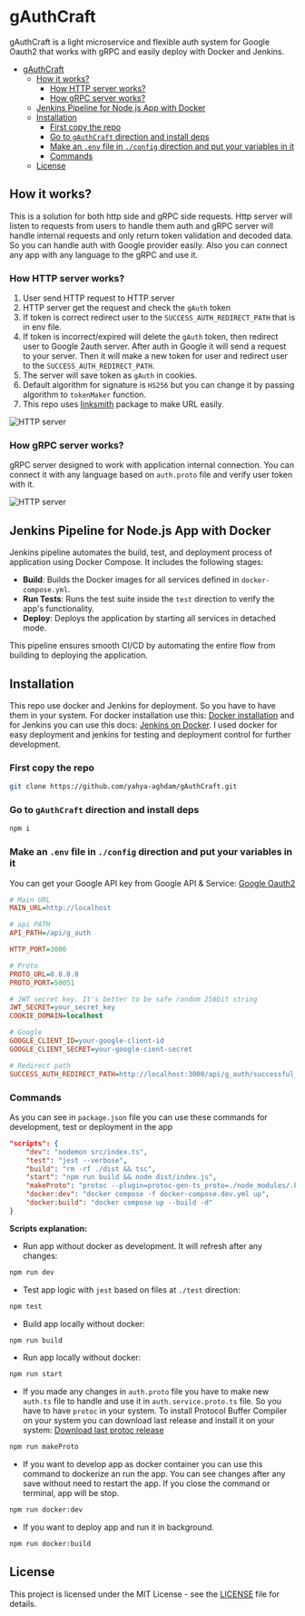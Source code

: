 # gAuthCraft

gAuthCraft is a light microservice and flexible auth system for Google Oauth2 that works with gRPC and easily deploy with Docker and Jenkins.

- [gAuthCraft](#gauthcraft)
  - [How it works?](#how-it-works)
    - [How HTTP server works?](#how-http-server-works)
    - [How gRPC server works?](#how-grpc-server-works)
  - [Jenkins Pipeline for Node.js App with Docker](#jenkins-pipeline-for-nodejs-app-with-docker)
  - [Installation](#installation)
    - [First copy the repo](#first-copy-the-repo)
    - [Go to `gAuthCraft` direction and install deps](#go-to-gauthcraft-direction-and-install-deps)
    - [Make an `.env` file in `./config` direction and put your variables in it](#make-an-env-file-in-config-direction-and-put-your-variables-in-it)
    - [Commands](#commands)
  - [License](#license)

## How it works?

This is a solution for both http side and gRPC side requests. Http server will listen to requests from users to handle them auth and gRPC server will handle internal requests and only return token validation and decoded data. So you can handle auth with Google provider easily. Also you can connect any app with any language to the gRPC and use it.

### How HTTP server works?

1. User send HTTP request to HTTP server
2. HTTP server get the request and check the `gAuth` token
3. If token is correct redirect user to the `SUCCESS_AUTH_REDIRECT_PATH` that is in env file.
4. If token is incorrect/expired will delete the `gAuth` token, then redirect user to Google 2auth server. After auth in Google it will send a request to your server. Then it will make a new token for user and redirect user to the `SUCCESS_AUTH_REDIRECT_PATH`.
5. The server will save token as `gAuth` in cookies.
6. Default algorithm for signature is `HS256` but you can change it by passing algorithm to `tokenMaker` function.
7. This repo uses [linksmith](https://www.npmjs.com/package/linksmith) package to make URL easily.

![HTTP server](https://github.com/yahya-aghdam/gAuthCraft/blob/main/asset/http.png?raw=true)

### How gRPC server works?

gRPC server designed to work with application internal connection. You can connect it with any language based on `auth.proto` file and verify user token with it.

![HTTP server](https://github.com/yahya-aghdam/gAuthCraft/blob/main/asset/grpc.png?raw=true)

## Jenkins Pipeline for Node.js App with Docker

Jenkins pipeline automates the build, test, and deployment process of application using Docker Compose. It includes the following stages:

- **Build**: Builds the Docker images for all services defined in `docker-compose.yml`.
- **Run Tests**: Runs the test suite inside the `test` direction to verify the app's functionality.
- **Deploy**: Deploys the application by starting all services in detached mode.

This pipeline ensures smooth CI/CD by automating the entire flow from building to deploying the application.

## Installation

This repo use docker and Jenkins for deployment. So you have to have them in your system. For docker installation use this: [Docker installation](https://docs.docker.com/engine/install/) and for Jenkins you can use this docs: [Jenkins on Docker](https://www.jenkins.io/doc/book/installing/docker/). I used docker for easy deployment and jenkins for testing and deployment control for further development.

### First copy the repo

```bash
git clone https://github.com/yahya-aghdam/gAuthCraft.git
```

### Go to `gAuthCraft` direction and install deps

```bash
npm i
```

### Make an `.env` file in `./config` direction and put your variables in it

You can get your Google API key from Google API & Service: [Google Oauth2](https://console.cloud.google.com/apis/dashboard)

```ini
# Main URL
MAIN_URL=http://localhost

# api PATH
API_PATH=/api/g_auth

HTTP_PORT=3000

# Proto
PROTO_URL=0.0.0.0
PROTO_PORT=50051

# JWT secret key. It's better to be safe random 256bit string
JWT_SECRET=your_secret_key
COOKIE_DOMAIN=localhost

# Google
GOOGLE_CLIENT_ID=your-google-client-id
GOOGLE_CLIENT_SECRET=your-google-cient-secret

# Redirect path
SUCCESS_AUTH_REDIRECT_PATH=http://localhost:3000/api/g_auth/successful_auth
```

### Commands

As you can see in `package.json` file you can use these commands for development, test or deployment in the app

```json
"scripts": {
    "dev": "nodemon src/index.ts",
    "test": "jest --verbose",
    "build": "rm -rf ./dist && tsc",
    "start": "npm run build && node dist/index.js",
    "makeProto": "protoc --plugin=protoc-gen-ts_proto=./node_modules/.bin/protoc-gen-ts_proto --ts_proto_out=. ./src/protos/auth.proto --ts_proto_opt=outputServices=grpc-js,esModuleInterop=true",
    "docker:dev": "docker compose -f docker-compose.dev.yml up",
    "docker:build": "docker compose up --build -d"
}
```

**Scripts explanation:**

- Run app without docker as development. It will refresh after any changes:

```bash
npm run dev
```

- Test app logic with `jest` based on files at `./test` direction:

```bash
npm test
```

- Build app locally without docker:
  
```bash
npm run build
```

- Run app locally without docker:

```bash
npm run start
```

- If you made any changes in `auth.proto` file you have to make new `auth.ts` file to handle and use it in `auth.service.proto.ts` file. So you have to have `protoc` in your system. To install Protocol Buffer Compiler on your system you can download last release and install it on your system: [Download last protoc release](https://github.com/protocolbuffers/protobuf/releases)

```bash
npm run makeProto
```

- If you want to develop app as docker container you can use this command to dockerize an run the app. You can see changes after any save without need to restart the app. If you close the command or terminal, app will be stop.

```bash
npm run docker:dev
```

- If you want to deploy app and run it in background.

```bash
npm run docker:build
```

## License

This project is licensed under the MIT License - see the [LICENSE](LICENSE) file for details.